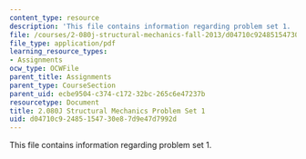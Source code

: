 ```yaml
---
content_type: resource
description: 'This file contains information regarding problem set 1. '
file: /courses/2-080j-structural-mechanics-fall-2013/d04710c92485154730e87d9e47d7992d_MIT2_080JF13_ProbSet_1.pdf
file_type: application/pdf
learning_resource_types:
- Assignments
ocw_type: OCWFile
parent_title: Assignments
parent_type: CourseSection
parent_uid: ecbe9504-c374-c172-32bc-265c6e47237b
resourcetype: Document
title: 2.080J Structural Mechanics Problem Set 1
uid: d04710c9-2485-1547-30e8-7d9e47d7992d
---
```

This file contains information regarding problem set 1. 

